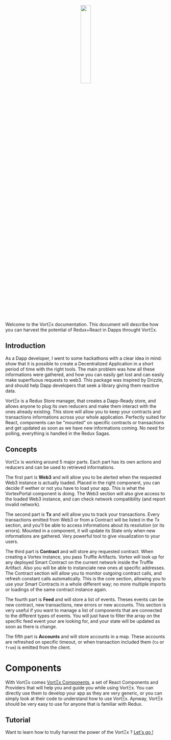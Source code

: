 <div align="center" >
<img width="25%" src="https://gitlab.com/FlexProject/vortex/raw/master/.assets/vortex.png">
</div>

Welcome to the VortΞx documentation. This document will describe how you can harvest the potential of Redux+React in Dapps throught VortΞx.

## Introduction

As a Dapp developer, I went to some hackathons with a clear idea in mind: show that it is possible to create a Decentralized Application in a short period of time with the right tools. The main problem was how all these informations were gathered, and how you can easily get lost and can easily make superfluous requests to web3. This package was inspired by Drizzle, and should help Dapp developers that seek a library giving them reactive data.

VortΞx is a Redux Store manager, that creates a Dapp-Ready store, and allows anyone to plug its own reducers and make them interact with the ones already existing. This store will allow you to keep your contracts and transactions informations across your whole application. Perfectly suited for React, components can be "mounted" on specific contracts or transactions and get updated as soon as we have new informations coming. No need for polling, everything is handled in the Redux Sagas.

## Concepts

VortΞx is working around 5 major parts. Each part has its own actions and reducers and can be used to retrieved informations.

The first part is **Web3** and will allow you to be alerted when the requested Web3 instance is actually loaded. Placed in the right component, you can decide if wether or not you have to load your app. This is what the VortexPortal component is doing. The Web3 section will also give access to the loaded Web3 instance, and can check network compatibility (and report invalid network).

The second part is **Tx** and will allow you to track your transactions. Every transactions emitted from Web3 or from a Contract will be listed in the Tx section, and you'll be able to access informations about its resolution (or its errors). Mounted in a component, it will update its State only when new informations are gathered. Very powerful tool to give visualization to your users.

The third part is **Contract** and will store any requested contract. When creating a Vortex instance, you pass Truffle Artifacts. Vortex will look up for any deployed Smart Contract on the current network inside the Truffle Artifact. Also you will be able to instanciate new ones at specific addresses. The Contract section will allow you to monitor outgoing contract calls, and refresh constant calls automatically. This is the core section, allowing you to use your Smart Contracts in a whole different way; no more multiple imports or loadings of the same contract instance again.

The fourth part is **Feed** and will store a list of events. Theses events can be new contract, new transactions, new errors or new accounts. This section is very useful if you want to manage a list of components that are connected to the different types of events. You will just have to filter the array on the specific feed event your are looking for, and your state will be updated as soon as there is change.

The fifth part is **Accounts** and will store accounts in a map. These accounts are refreshed on specific timeout, or when transaction included them (`to` or `from`) is emitted from the client.

# Components

With VortΞx comes [VortΞx Components](./tutorial.md#vortexgate), a set of React Components and Providers that will help you and guide you while using VortΞx. You can directly use them to develop your app as they are very generic, or you can simply look at their code to understand how to use VortΞx. Aynway, VortΞx should be very easy to use for anyone that is familiar with Redux.

## Tutorial

Want to learn how to trully harvest the power of the VortΞx ? [Let's go !](./tutorial.md)


